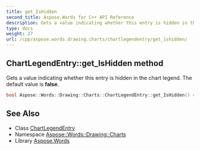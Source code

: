 ```yaml
---
title: get_IsHidden
second_title: Aspose.Words for C++ API Reference
description: Gets a value indicating whether this entry is hidden in the chart legend. The default value is false.
type: docs
weight: 27
url: /cpp/aspose.words.drawing.charts/chartlegendentry/get_ishidden/
---
```

## ChartLegendEntry::get_IsHidden method


Gets a value indicating whether this entry is hidden in the chart legend. The default value is **false**.

```cpp
bool Aspose::Words::Drawing::Charts::ChartLegendEntry::get_IsHidden() const
```

## See Also

* Class [ChartLegendEntry](../)
* Namespace [Aspose::Words::Drawing::Charts](../../)
* Library [Aspose.Words](../../../)
